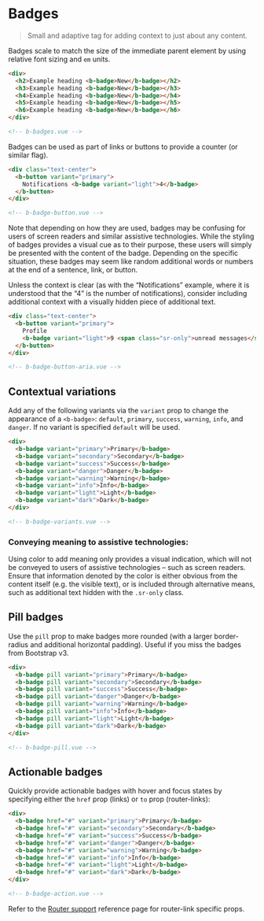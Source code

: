 # Badges

> Small and adaptive tag for adding context to just about any content.

Badges scale to match the size of the immediate parent element by using relative font sizing and
`em` units.

```html
<div>
  <h2>Example heading <b-badge>New</b-badge></h2>
  <h3>Example heading <b-badge>New</b-badge></h3>
  <h4>Example heading <b-badge>New</b-badge></h4>
  <h5>Example heading <b-badge>New</b-badge></h5>
  <h6>Example heading <b-badge>New</b-badge></h6>
</div>

<!-- b-badges.vue -->
```

Badges can be used as part of links or buttons to provide a counter (or similar flag).

```html
<div class="text-center">
  <b-button variant="primary">
    Notifications <b-badge variant="light">4</b-badge>
  </b-button>
</div>

<!-- b-badge-button.vue -->
```

Note that depending on how they are used, badges may be confusing for users of screen readers and
similar assistive technologies. While the styling of badges provides a visual cue as to their
purpose, these users will simply be presented with the content of the badge. Depending on the
specific situation, these badges may seem like random additional words or numbers at the end of a
sentence, link, or button.

Unless the context is clear (as with the “Notifications” example, where it is understood that the
“4” is the number of notifications), consider including additional context with a visually hidden
piece of additional text.

```html
<div class="text-center">
  <b-button variant="primary">
    Profile
    <b-badge variant="light">9 <span class="sr-only">unread messages</span></b-badge>
  </b-button>
</div>

<!-- b-badge-button-aria.vue -->
```

## Contextual variations

Add any of the following variants via the `variant` prop to change the appearance of a `<b-badge>`:
`default`, `primary`, `success`, `warning`, `info`, and `danger`. If no variant is specified
`default` will be used.

```html
<div>
  <b-badge variant="primary">Primary</b-badge>
  <b-badge variant="secondary">Secondary</b-badge>
  <b-badge variant="success">Success</b-badge>
  <b-badge variant="danger">Danger</b-badge>
  <b-badge variant="warning">Warning</b-badge>
  <b-badge variant="info">Info</b-badge>
  <b-badge variant="light">Light</b-badge>
  <b-badge variant="dark">Dark</b-badge>
</div>

<!-- b-badge-variants.vue -->
```

### Conveying meaning to assistive technologies:

Using color to add meaning only provides a visual indication, which will not be conveyed to users of
assistive technologies – such as screen readers. Ensure that information denoted by the color is
either obvious from the content itself (e.g. the visible text), or is included through alternative
means, such as additional text hidden with the `.sr-only` class.

## Pill badges

Use the `pill` prop to make badges more rounded (with a larger border-radius and additional
horizontal padding). Useful if you miss the badges from Bootstrap v3.

```html
<div>
  <b-badge pill variant="primary">Primary</b-badge>
  <b-badge pill variant="secondary">Secondary</b-badge>
  <b-badge pill variant="success">Success</b-badge>
  <b-badge pill variant="danger">Danger</b-badge>
  <b-badge pill variant="warning">Warning</b-badge>
  <b-badge pill variant="info">Info</b-badge>
  <b-badge pill variant="light">Light</b-badge>
  <b-badge pill variant="dark">Dark</b-badge>
</div>

<!-- b-badge-pill.vue -->
```

## Actionable badges

Quickly provide actionable badges with hover and focus states by specifying either the `href` prop
(links) or `to` prop (router-links):

```html
<div>
  <b-badge href="#" variant="primary">Primary</b-badge>
  <b-badge href="#" variant="secondary">Secondary</b-badge>
  <b-badge href="#" variant="success">Success</b-badge>
  <b-badge href="#" variant="danger">Danger</b-badge>
  <b-badge href="#" variant="warning">Warning</b-badge>
  <b-badge href="#" variant="info">Info</b-badge>
  <b-badge href="#" variant="light">Light</b-badge>
  <b-badge href="#" variant="dark">Dark</b-badge>
</div>

<!-- b-badge-action.vue -->
```

Refer to the [Router support](/docs/reference/router-links) reference page for router-link specific
props.

<!-- Component reference added automatically from component package.json -->
